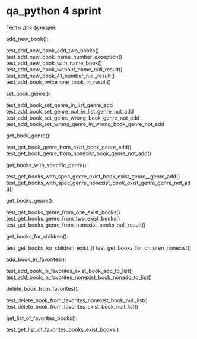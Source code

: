 # qa_python 4 sprint

Тесты для функций:

add_new_book():

test_add_new_book_add_two_books()
test_add_new_book_name_number_exception()
test_add_new_book_with_name_book()
test_add_new_book_without_name_null_result()
test_add_new_book_41_number_null_result()
test_add_book_twice_one_book_in_result()

set_book_genre():

test_add_book_set_genre_in_list_genre_add
test_add_book_set_genre_not_in_list_genre_not_add
test_add_book_set_genre_wrong_book_genre_not_add
test_add_book_set_wrong_genre_in_wrong_book_genre_not_add

get_book_genre():

test_get_book_genre_from_exist_book_genre_add()
test_get_book_genre_from_nonexist_book_genre_not_add()

get_books_with_specific_genre()

test_get_books_with_spec_genre_exist_book_exist_genre__genre_add()
test_get_books_with_spec_genre_nonexist_book_exist_genre_genre_not_add()

get_books_genre():

test_get_books_genre_from_one_exist_books()
test_get_books_genre_from_two_exist_books()
test_get_books_genre_from_nonexist_books_null_result()

get_books_for_children():

test_get_books_for_children_exist_()
test_get_books_for_children_nonexist()

add_book_in_favorites():

test_add_book_in_favorites_exist_book_add_to_list()
test_add_book_in_favorites_nonexist_book_nonadd_to_list()

delete_book_from_favorites():

test_delete_book_from_favorites_nonexist_book_null_list()
test_delete_book_from_favorites_exist_book_null_list()

get_list_of_favorites_books():

test_get_list_of_favorites_books_exist_books()













